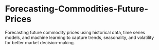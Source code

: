 # Forecasting-Commodities-Future-Prices
Forecasting future commodity prices using historical data, time series models, and machine learning to capture trends, seasonality, and volatility for better market decision-making.
